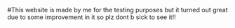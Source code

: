 #This website is made by me for the testing purposes but it turned out great due to some improvement in it so plz dont b sick to see it!!
